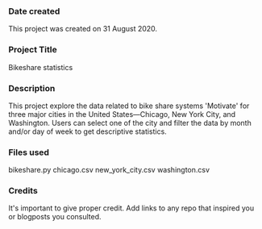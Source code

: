 ### Date created
This project was created on 31 August 2020.

### Project Title
Bikeshare statistics

### Description
This project explore the data related to bike share systems 'Motivate' for three major cities in the United States—Chicago, New York City, and Washington.
Users can select one of the city and filter the data by month and/or day of week to get descriptive statistics.

### Files used
bikeshare.py
chicago.csv
new_york_city.csv
washington.csv

### Credits
It's important to give proper credit. Add links to any repo that inspired you or blogposts you consulted.
